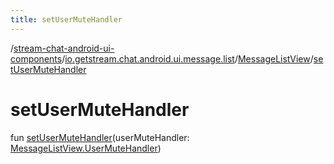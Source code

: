 ```yaml
---
title: setUserMuteHandler
---
```

/[stream-chat-android-ui-components](../../index.md)/[io.getstream.chat.android.ui.message.list](../index.md)/[MessageListView](index.md)/[setUserMuteHandler](setUserMuteHandler.md)  
  
  
  
# setUserMuteHandler  
fun [setUserMuteHandler](setUserMuteHandler.md)(userMuteHandler: [MessageListView.UserMuteHandler](UserMuteHandler/index.md))
